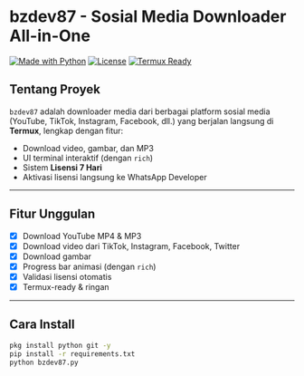 # bzdev87 - Sosial Media Downloader All-in-One

[![Made with Python](https://img.shields.io/badge/Made%20with-Python-3776AB?style=for-the-badge&logo=python&logoColor=white)](https://www.python.org/)
[![License](https://img.shields.io/badge/License-Custom-green?style=for-the-badge)](#lisensi)
[![Termux Ready](https://img.shields.io/badge/Termux-Ready-00ADD8?style=for-the-badge&logo=gnu-bash&logoColor=white)](https://termux.dev/)

## Tentang Proyek
`bzdev87` adalah downloader media dari berbagai platform sosial media (YouTube, TikTok, Instagram, Facebook, dll.) yang berjalan langsung di **Termux**, lengkap dengan fitur:
- Download video, gambar, dan MP3
- UI terminal interaktif (dengan `rich`)
- Sistem **Lisensi 7 Hari**
- Aktivasi lisensi langsung ke WhatsApp Developer

---

## Fitur Unggulan

- [x] Download YouTube MP4 & MP3
- [x] Download video dari TikTok, Instagram, Facebook, Twitter
- [x] Download gambar
- [x] Progress bar animasi (dengan `rich`)
- [x] Validasi lisensi otomatis
- [x] Termux-ready & ringan

---

## Cara Install

```bash
pkg install python git -y
pip install -r requirements.txt
python bzdev87.py
